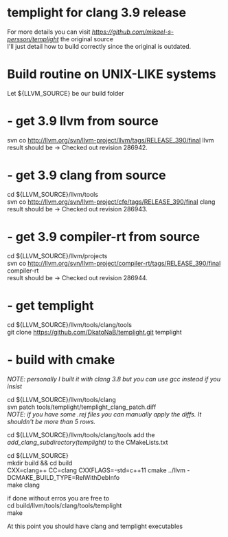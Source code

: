 # templight for clang 3.9 release  

For more details you can visit *https://github.com/mikael-s-persson/templight* the original source  
I'll just detail how to build correctly since the original is outdated.

# Build routine on UNIX-LIKE systems  

Let ${LLVM_SOURCE} be our build folder  

# - get 3.9 llvm from source  
svn co http://llvm.org/svn/llvm-project/llvm/tags/RELEASE_390/final llvm  
result should be -> Checked out revision 286942.  
  
# - get 3.9 clang from source  
cd ${LLVM_SOURCE}/llvm/tools  
svn co http://llvm.org/svn/llvm-project/cfe/tags/RELEASE_390/final clang  
result should be -> Checked out revision 286943.  
  
# - get 3.9 compiler-rt from source  
cd ${LLVM_SOURCE}/llvm/projects  
svn co http://llvm.org/svn/llvm-project/compiler-rt/tags/RELEASE_390/final compiler-rt  
result should be -> Checked out revision 286944.  
  
# - get templight   
cd ${LLVM_SOURCE}/llvm/tools/clang/tools  
git clone https://github.com/DkatoNaB/templight.git templight  

# - build with cmake
*NOTE: personally I built it with clang 3.8 but you can use gcc instead if you insist*  
  
cd ${LLVM_SOURCE}/llvm/tools/clang  
svn patch tools/templight/templight_clang_patch.diff  
*NOTE: if you have some .rej files you can manually apply the diffs. It shouldn't be more than 5 rows.*  

cd ${LLVM_SOURCE}/llvm/tools/clang/tools
add the *add_clang_subdirectory(templight)* to the CMakeLists.txt

cd ${LLVM_SOURCE}  
mkdir build && cd build  
CXX=clang++ CC=clang CXXFLAGS=-std=c++11 cmake ../llvm -DCMAKE_BUILD_TYPE=RelWithDebInfo  
make clang  
  
if done without erros you are free to  
cd build/llvm/tools/clang/tools/templight  
make  
  
At this point you should have clang and templight executables

